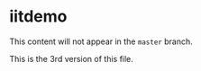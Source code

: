 # iitdemo

This content will not appear in the `master` branch.



This is the 3rd version of this file.